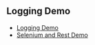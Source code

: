 ## Logging Demo

* [Logging Demo](LogbackLoggingDemo.html "c:run")
* [Selenium and Rest Demo](SeleniumDemo.md "c:run")